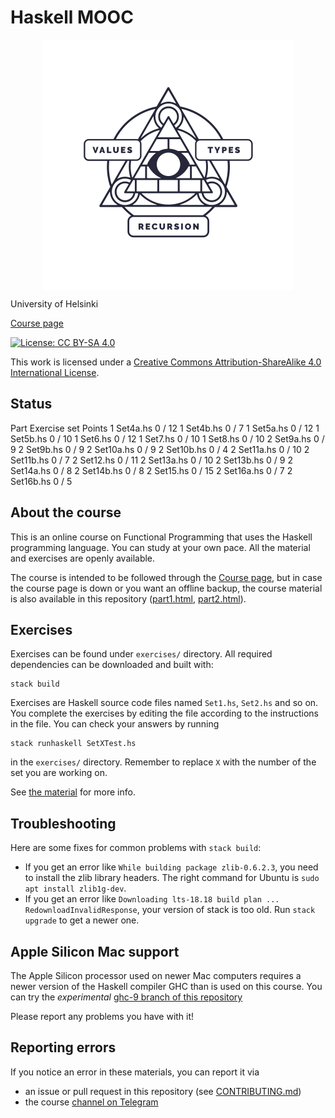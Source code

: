 # Haskell MOOC

<p align="center"><img alt="Course logo" src="img/haskell-mooc-logo.svg" width="400" align="center"></p>

University of Helsinki

[Course page](https://haskell.mooc.fi)

[![License: CC BY-SA 4.0](https://i.creativecommons.org/l/by-sa/4.0/88x31.png)](http://creativecommonse.org/licenses/by-sa/4.0/)

This work is licensed under a [Creative Commons Attribution-ShareAlike 4.0 International License](http://creativecommons.org/licenses/by-sa/4.0/).

## Status
Part	Exercise set	Points
1	Set4a.hs	0 / 12
1	Set4b.hs	0 / 7
1	Set5a.hs	0 / 12
1	Set5b.hs	0 / 10
1	Set6.hs	0 / 12
1	Set7.hs	0 / 10
1	Set8.hs	0 / 10
2	Set9a.hs	0 / 9
2	Set9b.hs	0 / 9
2	Set10a.hs	0 / 9
2	Set10b.hs	0 / 4
2	Set11a.hs	0 / 10
2	Set11b.hs	0 / 7
2	Set12.hs	0 / 11
2	Set13a.hs	0 / 10
2	Set13b.hs	0 / 9
2	Set14a.hs	0 / 8
2	Set14b.hs	0 / 8
2	Set15.hs	0 / 15
2	Set16a.hs	0 / 7
2	Set16b.hs	0 / 5

## About the course

This is an online course on Functional Programming that uses the
Haskell programming language. You can study at your own pace. All the
material and exercises are openly available.

The course is intended to be followed through the [Course
page](https://haskell.mooc.fi), but in case the course page is down or
you want an offline backup, the course material is also available in
this repository ([part1.html](part1.html), [part2.html](part2.html)).

## Exercises

Exercises can be found under `exercises/` directory. All required dependencies
can be downloaded and built with:

```
stack build
```

Exercises are Haskell source code files named `Set1.hs`, `Set2.hs` and so on.
You complete the exercises by editing the file according to the instructions in
the file. You can check your answers by running

```
stack runhaskell SetXTest.hs
```

in the `exercises/` directory. Remember to replace `X` with the number
of the set you are working on.

See [the material](part1.html#working-on-the-exercises) for more info.

## Troubleshooting

Here are some fixes for common problems with `stack build`:

- If you get an error like `While building package zlib-0.6.2.3`, you need to install the zlib library headers. The right command for Ubuntu is `sudo apt install zlib1g-dev`.
- If you get an error like `Downloading lts-18.18 build plan ... RedownloadInvalidResponse`, your version of stack is too old. Run `stack upgrade` to get a newer one.

## Apple Silicon Mac support

The Apple Silicon processor used on newer Mac computers requires a
newer version of the Haskell compiler GHC than is used on this course.
You can try the _experimental_
[ghc-9 branch of this repository](https://github.com/moocfi/haskell-mooc/tree/ghc-9)

Please report any problems you have with it!

## Reporting errors

If you notice an error in these materials, you can report it via
- an issue or pull request in this repository (see [CONTRIBUTING.md](CONTRIBUTING.md))
- the course [channel on Telegram](https://t.me/haskell_mooc_fi)
